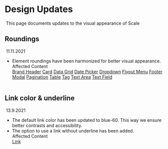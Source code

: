 # Design Updates

​
This page documents updates to the visual appearance of Scale
​
​
​

## Roundings

​
11.11.2021
​

- Element roundings have been harmonized for better visual appearance.  
  ​
  Affected Content  
  ​
  [Brand Header](./?path=/docs/components-brand-header-navigation--standard) [Card](/?path=/docs/components-card--standard) [Data Grid](./?path=/docs/components-data-grid--standard) [Date Picker](./?path=/docs/components-date-picker--standard) [Dropdown](./?path=/docs/components-dropdown--standard) [Flyout Menu](./?path=/docs/components-flyout-menu--standard) [Footer](./?path=/docs/components-footer--standard) [Modal](./?path=/docs/components-modal--standard) [Pagination](./?path=/docs/components-pagination--standard) [Table](./?path=/docs/components-table--standard) [Tag](./?path=/docs/components-tag--standard) [Text Area](./?path=/docs/components-text-area--standard) [Text Field](./?path=/docs/components-text-field--standard)  
  ​
  ​
  ​

## Link color & underline

​
13.9.2021
​

- The default link color has been updated to blue-60. This way we ensure better contrasts and accessibility.
- The option to use a link without underline has been added.  
  ​
  Affected Content  
  ​
  [Link](./?path=/docs/components-link--standard)
